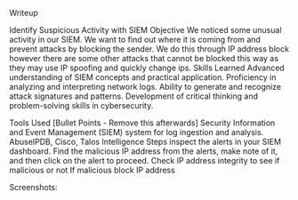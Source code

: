 Writeup

Identify Suspicious Activity with SIEM 
Objective
We noticed some unusual activity in our SIEM. We want to find out where it is coming from and prevent attacks by blocking the sender. We do this through IP address block however there are some other attacks that cannot be blocked this way as they may use IP spoofing and quickly change ips.
Skills Learned
Advanced understanding of SIEM concepts and practical application.
Proficiency in analyzing and interpreting network logs.
Ability to generate and recognize attack signatures and patterns.
Development of critical thinking and problem-solving skills in cybersecurity.


Tools Used
[Bullet Points - Remove this afterwards]
Security Information and Event Management (SIEM) system for log ingestion and analysis.
AbuseIPDB, Cisco, Talos Intelligence
Steps
inspect the alerts in your SIEM dashboard. Find the malicious IP address from the alerts, make note of it, and then click on the alert to proceed.
Check IP address integrity to see if malicious or not
If malicious block IP address

Screenshots:


